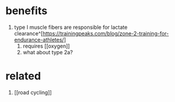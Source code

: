 # benefits
1. type I muscle fibers are responsible for lactate clearance^[https://trainingpeaks.com/blog/zone-2-training-for-endurance-athletes/]
	1. requires [[oxygen]]
	2. what about type 2a?

# related
1. [[road cycling]]